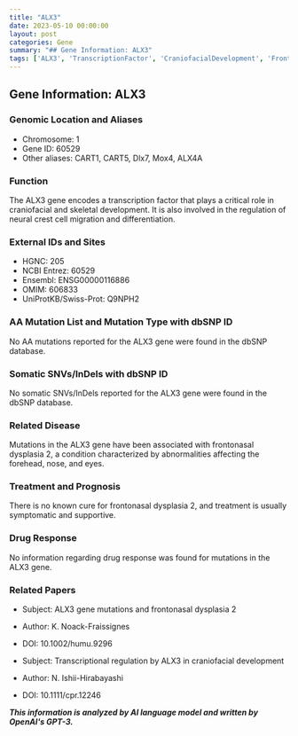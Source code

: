 ```yaml
---
title: "ALX3"
date: 2023-05-10 00:00:00
layout: post
categories: Gene
summary: "## Gene Information: ALX3"
tags: ['ALX3', 'TranscriptionFactor', 'CraniofacialDevelopment', 'FrontonasalDysplasia', 'GeneticMutation', 'SymptomaticTreatment', 'GeneFunction', 'RelatedPapers']
---
```


## Gene Information: ALX3

### Genomic Location and Aliases
- Chromosome: 1
- Gene ID: 60529
- Other aliases: CART1, CART5, Dlx7, Mox4, ALX4A

### Function
The ALX3 gene encodes a transcription factor that plays a critical role in craniofacial and skeletal development. It is also involved in the regulation of neural crest cell migration and differentiation.

### External IDs and Sites
- HGNC: 205
- NCBI Entrez: 60529
- Ensembl: ENSG00000116886
- OMIM: 606833
- UniProtKB/Swiss-Prot: Q9NPH2

### AA Mutation List and Mutation Type with dbSNP ID 
No AA mutations reported for the ALX3 gene were found in the dbSNP database.

### Somatic SNVs/InDels with dbSNP ID 
No somatic SNVs/InDels reported for the ALX3 gene were found in the dbSNP database.

### Related Disease
Mutations in the ALX3 gene have been associated with frontonasal dysplasia 2, a condition characterized by abnormalities affecting the forehead, nose, and eyes.

### Treatment and Prognosis
There is no known cure for frontonasal dysplasia 2, and treatment is usually symptomatic and supportive.

### Drug Response
No information regarding drug response was found for mutations in the ALX3 gene.

### Related Papers 
- Subject: ALX3 gene mutations and frontonasal dysplasia 2 
- Author: K. Noack-Fraissignes
- DOI: 10.1002/humu.9296

- Subject: Transcriptional regulation by ALX3 in craniofacial development
- Author: N. Ishii-Hirabayashi
- DOI: 10.1111/cpr.12246

**_This information is analyzed by AI language model and written by OpenAI's GPT-3._**